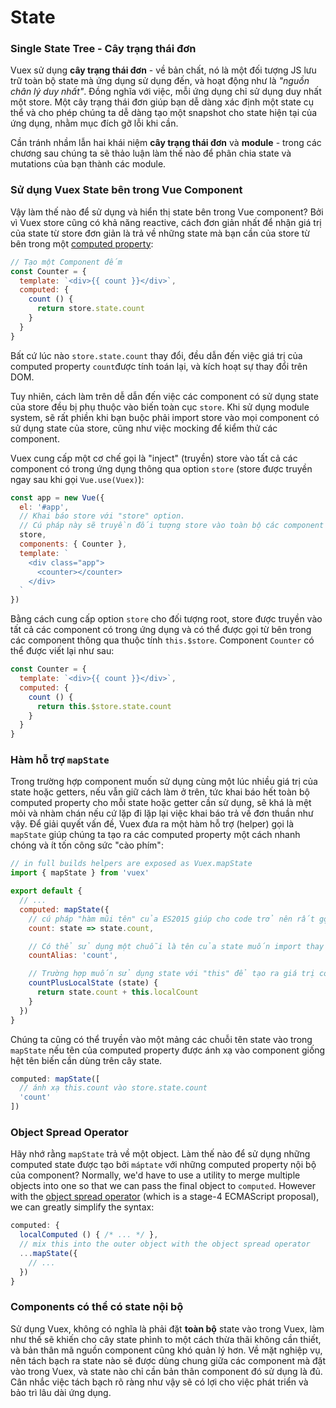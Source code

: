 # State

### Single State Tree - Cây trạng thái đơn

Vuex sử dụng **cây trạng thái đơn** - về bản chất, nó là một đối tượng JS lưu trữ toàn bộ state mà ứng dụng sử dụng đến, và hoạt động như là *"nguồn chân lý duy nhất"*. Đồng nghĩa với việc, mỗi ứng dụng chỉ sử dụng duy nhất một store. Một cây trạng thái đơn giúp bạn dễ dàng xác định một state cụ thể và cho phép chúng ta dễ dàng tạo một snapshot cho state hiện tại của ứng dụng, nhằm mục đích gỡ lỗi khi cần.

Cần tránh nhầm lẫn hai khái niệm **cây trạng thái đơn** và **module** - trong các chương sau chúng ta sẽ thảo luận làm thế nào để phân chia state và mutations của bạn thành các module.

### Sử dụng Vuex State bên trong Vue Component

Vậy làm thế nào để sử dụng và hiển thị state bên trong Vue component? Bởi vì Vuex store cũng có khả năng reactive, cách đơn giản nhất để nhận giá trị của state từ store đơn giản là trả về những state mà bạn cần của store từ bên trong một [computed property](https://vi.vuejs.org/guide/computed.html):

``` js
// Tạo một Component đếm
const Counter = {
  template: `<div>{{ count }}</div>`,
  computed: {
    count () {
      return store.state.count
    }
  }
}
```

Bất cứ lúc nào `store.state.count` thay đổi, đều dẫn đến việc giá trị của computed property `count`được tính toán lại, và kích hoạt sự thay đổi trên DOM.

Tuy nhiên, cách làm trên dễ dẫn đến việc các component có sử dụng state của store đều bị phụ thuộc vào biến toàn cục `store`. Khi sử dụng module system, sẽ rất phiền khi bạn buộc phải import store vào mọi component có sử dụng state của store, cũng như việc mocking để kiểm thử các component.

Vuex cung cấp một cơ chế gọi là "inject" (truyền) store vào tất cả các component có trong ứng dụng thông qua option `store` (store được truyền ngay sau khi gọi `Vue.use(Vuex)`):

``` js
const app = new Vue({
  el: '#app',
  // Khai báo store với "store" option.
  // Cú pháp này sẽ truyền đối tượng store vào toàn bộ các component có trong ứng dụng.
  store,
  components: { Counter },
  template: `
    <div class="app">
      <counter></counter>
    </div>
  `
})
```

Bằng cách cung cấp option `store` cho đối tượng root, store được truyền vào tất cả các component có trong ứng dụng và có thể được gọi từ bên trong các component thông qua thuộc tính `this.$store`. Component `Counter` có thể được viết lại như sau:

``` js
const Counter = {
  template: `<div>{{ count }}</div>`,
  computed: {
    count () {
      return this.$store.state.count
    }
  }
}
```

### Hàm hỗ trợ `mapState`

Trong trường hợp component muốn sử dụng cùng một lúc nhiều giá trị của state hoặc getters, nếu vẫn giữ cách làm ở trên, tức khai báo hết toàn bộ computed property cho mỗi state hoặc getter cần sử dụng, sẽ khá là mệt mỏi và nhàm chán nếu cứ lặp đi lặp lại việc khai báo trả về đơn thuần như vậy. Để giải quyết vấn đề, Vuex đưa ra một hàm hỗ trợ (helper) gọi là `mapState` giúp chúng ta tạo ra các computed property một cách nhanh chóng và ít tốn công sức "cào phím":

``` js
// in full builds helpers are exposed as Vuex.mapState
import { mapState } from 'vuex'

export default {
  // ...
  computed: mapState({
    // cú pháp "hàm mũi tên" của ES2015 giúp cho code trở nên rất gọn gàng dễ đọc
    count: state => state.count,

    // Có thể sử dụng một chuỗi là tên của state muốn import thay cho hàm mũi tên
    countAlias: 'count',

    // Trường hợp muốn sử dụng state với "this" để tạo ra giá trị computed khác, bắt buộc phải sử dụng cú pháp hàm thông thường như dưới đây
    countPlusLocalState (state) {
      return state.count + this.localCount
    }
  })
}
```

Chúng ta cũng có thể truyền vào một mảng các chuỗi tên state vào trong `mapState` nếu tên của computed property được ánh xạ vào component giống hệt tên biến cần dùng trên cây state.

``` js
computed: mapState([
  // ánh xạ this.count vào store.state.count
  'count'
])
```

### Object Spread Operator

Hãy nhớ rằng `mapState` trả về một object. Làm thế nào để sử dụng những computed state được tạo bởi `máptate` với những computed property nội bộ của component? Normally, we'd have to use a utility to merge multiple objects into one so that we can pass the final object to `computed`. However with the [object spread operator](https://github.com/sebmarkbage/ecmascript-rest-spread) (which is a stage-4 ECMAScript proposal), we can greatly simplify the syntax:

``` js
computed: {
  localComputed () { /* ... */ },
  // mix this into the outer object with the object spread operator
  ...mapState({
    // ...
  })
}
```

### Components có thể có state nội bộ

Sử dụng Vuex, không có nghĩa là phải đặt **toàn bộ** state vào trong Vuex, làm như thế sẽ khiến cho cây state phình to một cách thừa thãi không cần thiết, và bản thân mã nguồn component cũng khó quản lý hơn. Về mặt nghiệp vụ, nên tách bạch ra state nào sẽ được dùng chung giữa các component mà đặt vào trong Vuex, và state nào chỉ cần bản thân component đó sử dụng là đủ. Cân nhắc việc tách bạch rõ ràng như vậy sẽ có lợi cho việc phát triển và bảo trì lâu dài ứng dụng.